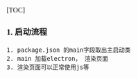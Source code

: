 <font face="Simsun" size=3>

[TOC]

### 1. 启动流程

~~~
1. package.json 的main字段取出主启动类
2. main 加载electron， 渲染页面
3. 渲染页面可以正常使用js等
~~~

</font>